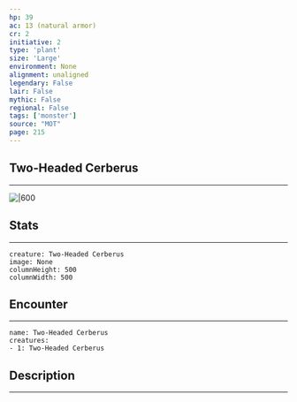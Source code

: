 ```yaml
---
hp: 39
ac: 13 (natural armor)
cr: 2
initiative: 2
type: 'plant'    
size: 'Large'
environment: None
alignment: unaligned
legendary: False
lair: False
mythic: False
regional: False
tags: ['monster']
source: "MOT"
page: 215
---
```


## Two-Headed Cerberus
---

![|600](D:/Program%20Files/5e.tools/img/bestiary/MOT/Two-Headed%20Cerberus.jpg)

## Stats
---

```statblock
creature: Two-Headed Cerberus
image: None
columnHeight: 500
columnWidth: 500
```

## Encounter
---

```encounter-table
name: Two-Headed Cerberus
creatures:
- 1: Two-Headed Cerberus
```

## Description
---




